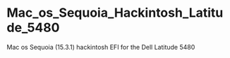 # Mac_os_Sequoia_Hackintosh_Latitude_5480
Mac os Sequoia (15.3.1) hackintosh EFI for the Dell Latitude 5480
